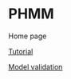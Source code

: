 # PHMM

Home page

[Tutorial](https://Benjamin-Halliwell.github.io/PHMM/phmm.html)

[Model validation](https://Benjamin-Halliwell.github.io/PHMM/modelValidation/PMM_validation_md.html)

